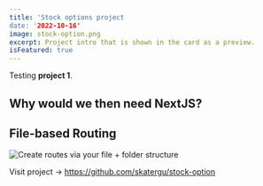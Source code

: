 ```yaml
---
title: 'Stock options project
date: '2022-10-16'
image: stock-option.png
excerpt: Project intro that is shown in the card as a preview.
isFeatured: true
---
```


Testing **project 1**.



## Why would we then need NextJS?

## File-based Routing

![Create routes via your file + folder structure](nextjs-file-based-routing.png)

Visit project -> https://github.com/skatergu/stock-option 